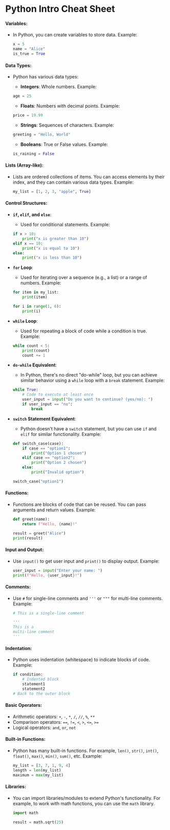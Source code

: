 # Python Intro Cheat Sheet

#### Variables:
- In Python, you can create variables to store data. Example:
    ```python
    x = 5
    name = "Alice"
    is_true = True
    ```

#### Data Types:
- Python has various data types:

    - **Integers**: Whole numbers. Example:
    ```python
    age = 25
    ```

    - **Floats**: Numbers with decimal points. Example:
    ```python
    price = 19.99
    ```

    - **Strings**: Sequences of characters. Example:
    ```python
    greeting = "Hello, World"
    ```

    - **Booleans**: True or False values. Example:
    ```python
    is_raining = False
    ```

#### Lists (Array-like):
- Lists are ordered collections of items. You can access elements by their index, and they can contain various data types. Example:
    ```python
    my_list = [1, 2, 3, "apple", True]
    ```

#### Control Structures:
- **`if`, `elif`, and `else`**:
    - Used for conditional statements. Example:
    ```python
    if x > 10:
        print("x is greater than 10")
    elif x == 10:
        print("x is equal to 10")
    else:
        print("x is less than 10")
    ```

- **`for` Loop**:
    - Used for iterating over a sequence (e.g., a list) or a range of numbers. Example:
    ```python
    for item in my_list:
        print(item)

    for i in range(1, 6):
        print(i)
    ```

- **`while` Loop**:
    - Used for repeating a block of code while a condition is true. Example:
    ```python
    while count < 5:
        print(count)
        count += 1
    ```

- **`do-while` Equivalent**:
    - In Python, there's no direct "do-while" loop, but you can achieve similar behavior using a `while` loop with a `break` statement. Example:
    ```python
    while True:
        # Code to execute at least once
        user_input = input("Do you want to continue? (yes/no): ")
        if user_input == "no":
            break
    ```

- **`switch` Statement Equivalent**:
    - Python doesn't have a `switch` statement, but you can use `if` and `elif` for similar functionality. Example:
    ```python
    def switch_case(case):
        if case == "option1":
            print("Option 1 chosen")
        elif case == "option2":
            print("Option 2 chosen")
        else:
            print("Invalid option")

    switch_case("option1")
    ```


#### Functions:
- Functions are blocks of code that can be reused. You can pass arguments and return values. Example:
    ```python
    def greet(name):
        return f"Hello, {name}!"

    result = greet("Alice")
    print(result)
    ```

#### Input and Output:
- Use `input()` to get user input and `print()` to display output. Example:
    ```python
    user_input = input("Enter your name: ")
    print(f"Hello, {user_input}!")
    ```

#### Comments:
- Use `#` for single-line comments and `'''` or `"""` for multi-line comments. Example:
    ```python
    # This is a single-line comment

    '''
    This is a
    multi-line comment
    '''
    ```

#### Indentation:
- Python uses indentation (whitespace) to indicate blocks of code. Example:
    ```python
    if condition:
        # Indented block
        statement1
        statement2
    # Back to the outer block
    ```

#### Basic Operators:
- Arithmetic operators: `+`, `-`, `*`, `/`, `//`, `%`, `**`
- Comparison operators: `==`, `!=`, `<`, `>`, `<=`, `>=`
- Logical operators: `and`, `or`, `not`

#### Built-in Functions:
- Python has many built-in functions. For example, `len()`, `str()`, `int()`, `float()`, `max()`, `min()`, `sum()`, etc. Example:
    ```python
    my_list = [3, 7, 1, 9, 4]
    length = len(my_list)
    maximum = max(my_list)
    ```

#### Libraries:
- You can import libraries/modules to extend Python's functionality. For example, to work with math functions, you can use the `math` library.
    ```python
    import math

    result = math.sqrt(25)
    ```
